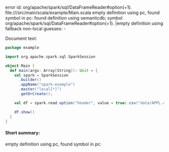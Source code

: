 error id: org/apache/spark/sql/DataFrameReader#option(+1).
file://<WORKSPACE>/src/main/scala/example/Main.scala
empty definition using pc, found symbol in pc: 
found definition using semanticdb; symbol org/apache/spark/sql/DataFrameReader#option(+1).
|empty definition using fallback
non-local guesses:
	 -

Document text:

```scala
package example

import org.apache.spark.sql.SparkSession

object Main {
  def main(args: Array[String]): Unit = {
    val spark = SparkSession
      .builder()
      .appName("spark-example")
      .master("local[*]")
      .getOrCreate();

    val df = spark.read.option("header", value = true).csv("data/APPL.csv");

    df.show()
  }
}

```

#### Short summary: 

empty definition using pc, found symbol in pc: 